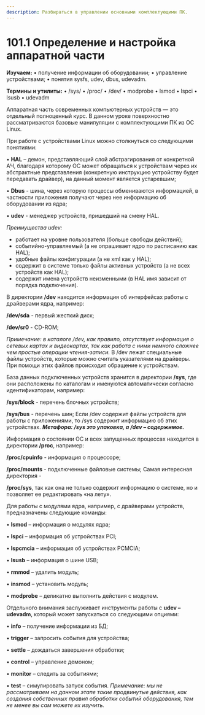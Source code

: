 ```yaml
---
description: Разбираться в управлении основными комплектующими ПК.
---
```


# 101.1 Определение и настройка аппаратной части

**Изучаем:** • получение информации об оборудовании; • управление устройствами; • понятия sysfs, udev, dbus, udevadm.

**Термины и утилиты:** • /sys/ • /proc/ • /dev/ • modprobe • lsmod • lspci • lsusb • udevadm

Аппаратная часть современных компьютерных устройств — это отдельный полноценный курс. В данном уроке поверхностно рассматриваются базовые манипуляции с комплектующими ПК из ОС Linux.

При работе с устройствами Linux можно столкнуться со следующими понятиями:

 • **HAL** – демон, представляющий слой абстрагирования от конкретной АЧ, благодаря которому ОС может обращаться к устройствам через их абстрактные представления \(конкретную инструкцию устройству будет передавать драйвер\), на данный момент является устаревшим; 

• **Dbus** - шина, через которую процессы обмениваются информацией, в частности приложения получают через нее информацию об оборудовании из ядра; 

• **udev** - менеджер устройств, пришедший на смену HAL.

_Преимущества udev:_

* работает на уровне пользователя \(больше свободы действий\);
* событийно-управляемый \(а не опрашивает ядро по расписанию как HAL\);
* удобные файлы конфигурации \(а не xml как у HAL\);
* содержит в системе только файлы активных устройств \(а не всех устройств как HAL\);
* содержит имена устройств неизменными \(в HAL имя зависит от порядка подключения\).

В директории **/dev** находится информация об интерфейсах работы с драйверами ядра, например: 

**/dev/sda** - первый жесткий диск;

 **/dev/sr0** - CD-ROM; 

_Примечание: в каталоге /dev, как правило, отсутствует информация о сетевых картах и видеокартах, так как работа с ними немного сложнее чем простые операции чтения-записи._ В /dev лежат специальные файлы устройств, которые можно считать указателями на драйверы. При помощи этих файлов происходит обращение к устройствам.

База данных подключенных устройств хранится в директории **/sys**, где они расположены по каталогам и именуются автоматически согласно идентификаторам, например: 

**/sys/block** - перечень блочных устройств; 

**/sys/bus** - перечень шин; Если /dev содержит файлы устройств для работы с приложениями, то /sys содержит информацию об этих устройствах. _**Метафора: /sys это упаковка, а /dev – содержимое.**_

Информация о состоянии ОС и всех запущенных процессах находится в директории **/proc**, например: 

**/proc/cpuinfo** - информация о процессоре; 

**/proc/mounts** - подключенные файловые системы; Самая интересная директория - 

**/proc/sys**, так как она не только содержит информацию о системе, но и позволяет ее редактировать «на лету».

Для работы с модулями ядра, например, с драйверами устройств, предназначены следующие команды: 

• **lsmod** – информация о модулях ядра; 

• **lspci** – информация об устройствах PCI; 

• **lspcmciа** – информация об устройствах PCMCIA; 

• **lsusb** – информация о шине USB; 

• **rmmod** – удалить модуль; 

• **insmod** – установить модуль; 

• **modprobe** – деликатно выполнить действия с модулем.

Отдельного внимания заслуживает инструменты работы с **udev – udevadm**, который может запускаться со следующими опциями: 

• **info** – получение информации из БД; 

• **trigger** – запросить события для устройства; 

• **settle** – дождаться завершения обработки; 

• **control** – управление демоном; 

• **monitor** – следить за событиями; 

• **test** – симулировать запуск события. _Примечание: мы не рассматриваем на данном этапе такие продвинутые действия, как создания собственных правил обработки событий оборудования, тем не менее вы сам можете их изучить._

